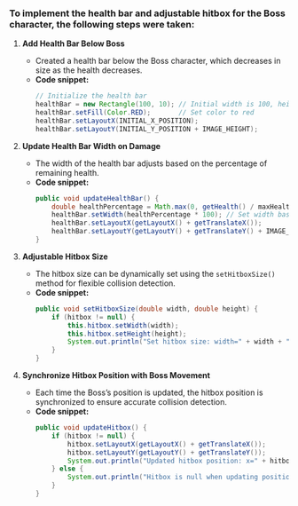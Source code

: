 ### To implement the health bar and adjustable hitbox for the Boss character, the following steps were taken:

1. **Add Health Bar Below Boss**
   - Created a health bar below the Boss character, which decreases in size as the health decreases.
   - **Code snippet:**
     ```java
     // Initialize the health bar
     healthBar = new Rectangle(100, 10); // Initial width is 100, height is 10
     healthBar.setFill(Color.RED);       // Set color to red
     healthBar.setLayoutX(INITIAL_X_POSITION); 
     healthBar.setLayoutY(INITIAL_Y_POSITION + IMAGE_HEIGHT);
     ```

2. **Update Health Bar Width on Damage**
   - The width of the health bar adjusts based on the percentage of remaining health.
   - **Code snippet:**
     ```java
     public void updateHealthBar() {
         double healthPercentage = Math.max(0, getHealth() / maxHealth);
         healthBar.setWidth(healthPercentage * 100); // Set width based on health percentage
         healthBar.setLayoutX(getLayoutX() + getTranslateX());
         healthBar.setLayoutY(getLayoutY() + getTranslateY() + IMAGE_HEIGHT);
     }
     ```

3. **Adjustable Hitbox Size**
   - The hitbox size can be dynamically set using the `setHitboxSize()` method for flexible collision detection.
   - **Code snippet:**
     ```java
     public void setHitboxSize(double width, double height) {
         if (hitbox != null) {
             this.hitbox.setWidth(width);
             this.hitbox.setHeight(height);
             System.out.println("Set hitbox size: width=" + width + ", height=" + height);
         }
     }
     ```

4. **Synchronize Hitbox Position with Boss Movement**
   - Each time the Boss’s position is updated, the hitbox position is synchronized to ensure accurate collision detection.
   - **Code snippet:**
     ```java
     public void updateHitbox() {
         if (hitbox != null) {
             hitbox.setLayoutX(getLayoutX() + getTranslateX());
             hitbox.setLayoutY(getLayoutY() + getTranslateY());
             System.out.println("Updated hitbox position: x=" + hitbox.getLayoutX() + ", y=" + hitbox.getLayoutY());
         } else {
             System.out.println("Hitbox is null when updating position!");
         }
     }
     ```
